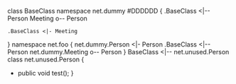 class BaseClass
namespace net.dummy #DDDDDD {
    .BaseClass <|-- Person
    Meeting o-- Person
    
    .BaseClass <|- Meeting
}
namespace net.foo {
  net.dummy.Person  <|- Person
  .BaseClass <|-- Person
  net.dummy.Meeting o-- Person
}
BaseClass <|-- net.unused.Person
class net.unused.Person {
  + public void test();
}